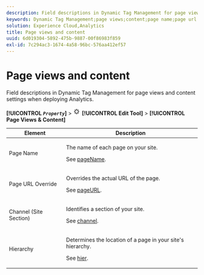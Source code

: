 ```yaml
---
description: Field descriptions in Dynamic Tag Management for page views and content settings when deploying Analytics.
keywords: Dynamic Tag Management;page views;content;page name;page url override;channel;site section;hierarchy
solution: Experience Cloud,Analytics
title: Page views and content
uuid: 6d019304-5892-475b-9887-00f86983f859
exl-id: 7c294ac3-1674-4a58-96bc-576aa412ef57
---
```

# Page views and content

Field descriptions in Dynamic Tag Management for page views and content settings when deploying Analytics.

**[!UICONTROL  *`Property`*]** > ![Gear icon](assets/settings_gear.png) **[!UICONTROL Edit Tool]** > **[!UICONTROL Page Views & Content]**

<table id="table_654149A8A66B404BBF9BAF8EC67F5F8F">
 <thead>
  <tr>
   <th colname="col1" class="entry"> Element </th>
   <th colname="col2" class="entry"> Description </th>
  </tr>
 </thead>
 <tbody>
  <tr>
   <td colname="col1"> Page Name </td>
   <td colname="col2"> <p>The name of each page on your site. </p> <p>See <a href="../../../vars/page-vars/pagename.md">pageName</a>. </p> </td>
  </tr>
  <tr>
   <td colname="col1"> Page URL Override </td>
   <td colname="col2"> <p> Overrides the actual URL of the page. </p> <p>See <a href="../../../vars/page-vars/pageurl.md">pageURL</a>. </p> </td>
  </tr>
  <tr>
   <td colname="col1"> Channel (Site Section) </td>
   <td colname="col2"> <p>Identifies a section of your site. </p> <p>See <a href="../../../vars/page-vars/channel.md">channel</a>. </p> </td>
  </tr>
  <tr>
   <td colname="col1"> Hierarchy </td>
   <td colname="col2"> <p>Determines the location of a page in your site's hierarchy. </p> <p>See <a href="../../../vars/page-vars/hier.md">hier</a>. </p> </td>
  </tr>
 </tbody>
</table>

